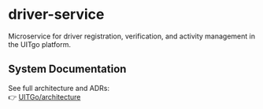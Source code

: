 # driver-service
Microservice for driver registration, verification, and activity management in the UITgo platform.
## System Documentation
See full architecture and ADRs:  
👉 [UITGo/architecture](https://github.com/UITGo/architecture)